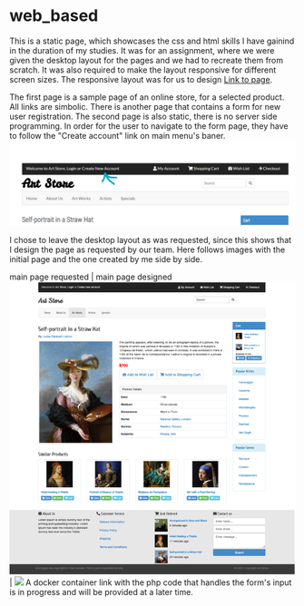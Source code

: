 # web_based
This is a static page, which showcases the css and html skills I have gainind in the duration of my studies.
It was for an assignment, where we were given the desktop layout for the pages and we had to recreate them from scratch. It was also required to make the layout responsive for different screen sizes. The responsive layout was for us to design [Link to page](https://aspa7beginner.github.io/web_based/).  

The first page is a sample page of an online store, for a selected product. All links are simbolic. There
is another page that contains a form for new user registration. The second page is also static, there is no
server side programming. In order for the user to navigate to the form page, they have to follow the 
"Create account" link on main menu's baner.
![link to form page](images/readme_images/link_to_form.png)

I chose to leave the desktop layout as was requested, since this shows that I design the page as requested by our team. Here follows images with the initial page and the one created by me side by side.

main page requested | main page designed
![](images/readme_images/requested_desktop_page_layout.png) | ![](images/readme_images/desktop_page_layout)
A docker container link with the php code that handles the form's input is in progress and will be provided at a later time.

